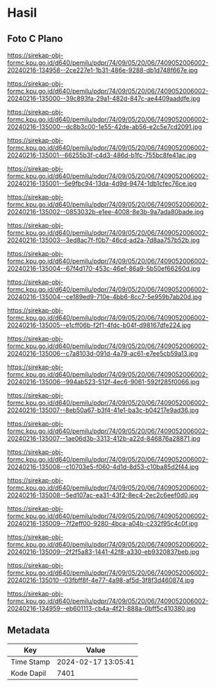 # Hasil

## Foto C Plano

https://sirekap-obj-formc.kpu.go.id/d640/pemilu/pdpr/74/09/05/20/06/7409052006002-20240216-134958--2ce227e1-1b31-486e-9288-db1d748f667e.jpg

https://sirekap-obj-formc.kpu.go.id/d640/pemilu/pdpr/74/09/05/20/06/7409052006002-20240216-135000--39c893fa-29a1-482d-847c-ae4409aaddfe.jpg

https://sirekap-obj-formc.kpu.go.id/d640/pemilu/pdpr/74/09/05/20/06/7409052006002-20240216-135000--dc8b3c00-1e55-42de-ab56-e2c5e7cd2091.jpg

https://sirekap-obj-formc.kpu.go.id/d640/pemilu/pdpr/74/09/05/20/06/7409052006002-20240216-135001--66255b3f-c4d3-486d-b1fc-755bc8fe41ac.jpg

https://sirekap-obj-formc.kpu.go.id/d640/pemilu/pdpr/74/09/05/20/06/7409052006002-20240216-135001--5e9fbc94-13da-4d9d-9474-1db1cfec76ce.jpg

https://sirekap-obj-formc.kpu.go.id/d640/pemilu/pdpr/74/09/05/20/06/7409052006002-20240216-135002--0853032b-e1ee-4008-8e3b-9a7ada80bade.jpg

https://sirekap-obj-formc.kpu.go.id/d640/pemilu/pdpr/74/09/05/20/06/7409052006002-20240216-135003--3ed8ac7f-f0b7-46cd-ad2a-7d8aa757b52b.jpg

https://sirekap-obj-formc.kpu.go.id/d640/pemilu/pdpr/74/09/05/20/06/7409052006002-20240216-135004--67f4d170-453c-46ef-86a9-5b50ef66260d.jpg

https://sirekap-obj-formc.kpu.go.id/d640/pemilu/pdpr/74/09/05/20/06/7409052006002-20240216-135004--ce189ed9-710e-4bb6-8cc7-5e959b7ab20d.jpg

https://sirekap-obj-formc.kpu.go.id/d640/pemilu/pdpr/74/09/05/20/06/7409052006002-20240216-135005--e1cff06b-f2f1-4fdc-b04f-d98167dfe224.jpg

https://sirekap-obj-formc.kpu.go.id/d640/pemilu/pdpr/74/09/05/20/06/7409052006002-20240216-135006--c7a8103d-091d-4a79-ac61-e7ee5cb59a13.jpg

https://sirekap-obj-formc.kpu.go.id/d640/pemilu/pdpr/74/09/05/20/06/7409052006002-20240216-135006--994ab523-512f-4ec6-9061-592f285f0066.jpg

https://sirekap-obj-formc.kpu.go.id/d640/pemilu/pdpr/74/09/05/20/06/7409052006002-20240216-135007--8eb50a67-b3f4-41e1-ba3c-b04217e9ad36.jpg

https://sirekap-obj-formc.kpu.go.id/d640/pemilu/pdpr/74/09/05/20/06/7409052006002-20240216-135007--1ae06d3b-3313-412b-a22d-846876a28871.jpg

https://sirekap-obj-formc.kpu.go.id/d640/pemilu/pdpr/74/09/05/20/06/7409052006002-20240216-135008--c10703e5-f060-4d1d-8d53-c10ba85d2f44.jpg

https://sirekap-obj-formc.kpu.go.id/d640/pemilu/pdpr/74/09/05/20/06/7409052006002-20240216-135008--5ed107ac-ea31-43f2-8ec4-2ec2c6eef0d0.jpg

https://sirekap-obj-formc.kpu.go.id/d640/pemilu/pdpr/74/09/05/20/06/7409052006002-20240216-135009--7f2eff00-9280-4bca-a04b-c232f95c4c0f.jpg

https://sirekap-obj-formc.kpu.go.id/d640/pemilu/pdpr/74/09/05/20/06/7409052006002-20240216-135009--2f2f5a83-1441-42f8-a330-eb9320837beb.jpg

https://sirekap-obj-formc.kpu.go.id/d640/pemilu/pdpr/74/09/05/20/06/7409052006002-20240216-135010--03fbff8f-4e77-4a98-af5d-3f8f3d460874.jpg

https://sirekap-obj-formc.kpu.go.id/d640/pemilu/pdpr/74/09/05/20/06/7409052006002-20240216-134959--eb601113-cb4a-4f21-888a-0bff5c410380.jpg


## Metadata

| Key        | Value               |
| ---------- | ------------------- |
| Time Stamp | 2024-02-17 13:05:41 |
| Kode Dapil | 7401                |




